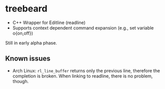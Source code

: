 treebeard
=========

* C++ Wrapper for Editline (readline)
* Supports context dependent command expansion
  (e.g., set variable o<TAB>{on,off})

Still in early alpha phase.

Known issues
------------

* Arch Linux: `rl_line_buffer` returns only the previous line,
  therefore the completion is broken.
  When linking to readline, there is no problem, though.
